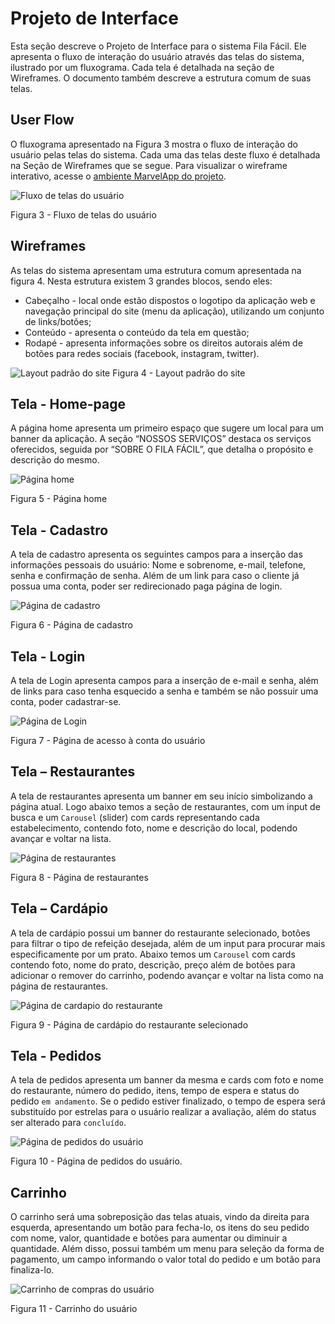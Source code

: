 # Projeto de Interface

Esta seção descreve o Projeto de Interface para o sistema Fila Fácil. Ele apresenta o fluxo de interação do usuário através das telas do sistema, ilustrado por um fluxograma. Cada tela é detalhada na seção de Wireframes. O documento também descreve a estrutura comum de suas telas.

## User Flow

O fluxograma apresentado na Figura 3 mostra o fluxo de interação do usuário pelas telas do sistema. Cada uma das telas deste fluxo é detalhada na Seção de Wireframes que se segue. Para visualizar o wireframe interativo, acesse o [ambiente MarvelApp do projeto](https://marvelapp.com/prototype/6h3ejdf/screen/94356822).

![Fluxo de telas do usuário](./img/Flowmap_Fila_Facil.png)

Figura 3 - Fluxo de telas do usuário

## Wireframes

As telas do sistema apresentam uma estrutura comum apresentada na figura 4. Nesta estrutura existem 3 grandes blocos, sendo eles:

- Cabeçalho - local onde estão dispostos o logotipo da aplicação web e navegação principal do site (menu da aplicação), utilizando um conjunto de links/botões;
- Conteúdo - apresenta o conteúdo da tela em questão;
- Rodapé - apresenta informações sobre os direitos autorais além de botões para redes sociais (facebook, instagram, twitter).

![Layout padrão do site](./img/wireframe.png)
Figura 4 - Layout padrão do site

## Tela - Home-page

A página home apresenta um primeiro espaço que sugere um local para um banner da aplicação. A seção “NOSSOS SERVIÇOS” destaca os serviços oferecidos, seguida por “SOBRE O FILA FÁCIL”, que detalha o propósito e descrição do mesmo.

![Página home](./img/home.png)

Figura 5 - Página home

## Tela - Cadastro

A tela de cadastro apresenta os seguintes campos para a inserção das informações pessoais do usuário: Nome e sobrenome, e-mail, telefone, senha e confirmação de senha. Além de um link para caso o cliente já possua uma conta, poder ser redirecionado paga página de login.

![Página de cadastro](./img/cadastro.png)

Figura 6 - Página de cadastro

## Tela - Login

A tela de Login apresenta campos para a inserção de e-mail e senha, além de links para caso tenha esquecido a senha e também se não possuir uma conta, poder cadastrar-se.

![Página de Login](./img/login.png)

Figura 7 - Página de acesso à conta do usuário

## Tela – Restaurantes

A tela de restaurantes apresenta um banner em seu início simbolizando a página atual. Logo abaixo temos a seção de restaurantes, com um input de busca e um `Carousel` (slider) com cards representando cada estabelecimento, contendo foto, nome e descrição do local, podendo avançar e voltar na lista.

![Página de restaurantes](./img/restaurantes.png)

Figura 8 - Página de restaurantes

## Tela – Cardápio

A tela de cardápio possui um banner do restaurante selecionado, botões para filtrar o tipo de refeição desejada, além de um input para procurar mais especificamente por um prato. Abaixo temos um `Carousel` com cards contendo foto, nome do prato, descrição, preço além de botões para adicionar o remover do carrinho, podendo avançar e voltar na lista como na página de restaurantes.

![Página de cardapio do restaurante](./img/cardapio.png)

Figura 9 - Página de cardápio do restaurante selecionado

## Tela - Pedidos

A tela de pedidos apresenta um banner da mesma e cards com foto e nome do restaurante, número do pedido, itens, tempo de espera e status do pedido `em andamento`.
Se o pedido estiver finalizado, o tempo de espera será substituído por estrelas para o usuário realizar a avaliação, além do status ser alterado para `concluído`.

![Página de pedidos do usuário](./img/pedidos.png)

Figura 10 - Página de pedidos do usuário.

## Carrinho

O carrinho será uma sobreposição das telas atuais, vindo da direita para esquerda, apresentando um botão para fecha-lo, os itens do seu pedido com nome, valor, quantidade e botões para aumentar ou diminuir a quantidade. Além disso, possui também um menu para seleção da forma de pagamento, um campo informando o valor total do pedido e um botão para finaliza-lo.

![Carrinho de compras do usuário](./img/carrinho.png)

Figura 11 - Carrinho do usuário
